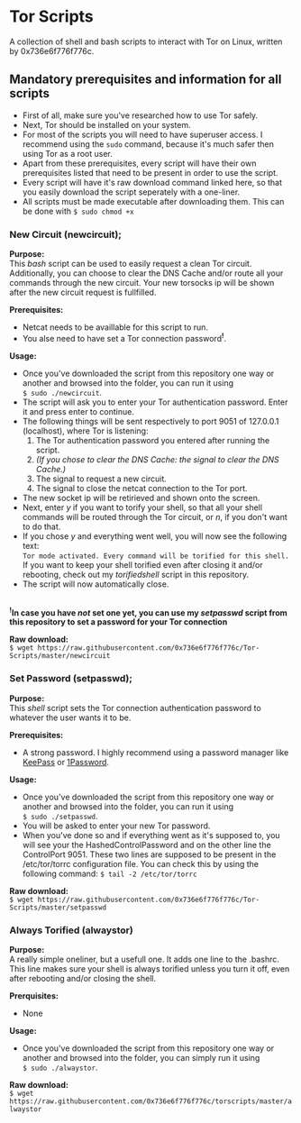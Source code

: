 # Tor Scripts
A collection of shell and bash scripts to interact with Tor on Linux, written by 0x736e6f776f776c.

## Mandatory prerequisites and information for all scripts
- First of all, make sure you've researched how to use Tor safely.
- Next, Tor should be installed on your system.
- For most of the scripts you will need to have superuser access. I recommend using the `sudo` command, because it's much safer then using Tor as a root user.
- Apart from these prerequisites, every script will have their own prerequisites listed that need to be present in order to use the script.
- Every script will have it's raw download command linked here, so that you easily download the script seperately with a one-liner.
- All scripts must be made executable after downloading them. This can be done with `$ sudo chmod +x`

### New Circuit (newcircuit);

**Purpose:**<br>
This _bash_ script can be used to easily request a clean Tor circuit. Additionally, you can choose to clear the DNS Cache and/or route all your commands through the new circuit. Your new torsocks ip will be shown after the new circuit request is fullfilled.

**Prerequisites:**
- Netcat needs to be availlable for this script to run.
- You alse need to have set a Tor connection password<sup>**!**</sup>.

**Usage:**
- Once you've downloaded the script from this repository one way or another and browsed into the folder, you can run it using<br>```$ sudo ./newcircuit```.
- The script will ask you to enter your Tor authentication password. Enter it and press enter to continue.
- The following things will be sent respectively to port 9051 of 127.0.0.1 (localhost), where Tor is listening: 
  1. The Tor authentication password you entered after running the script.
  2. _(If you chose to clear the DNS Cache: the signal to clear the DNS Cache.)_
  3. The signal to request a new circuit.
  4. The signal to close the netcat connection to the Tor port.
- The new socket ip will be retirieved and shown onto the screen.
- Next, enter _y_ if you want to torify your shell, so that all your shell commands will be routed through the Tor circuit, or _n_, if you don't want to do that.
- If you chose _y_ and everything went well, you will now see the following text:<br>
```Tor mode activated. Every command will be torified for this shell.```<br>
If you want to keep your shell torified even after closing it and/or rebooting, check out my _torifiedshell_ script in this repository.
- The script will now automatically close.<br>

<br><sup>**!**</sup>**In case you have _not_ set one yet, you can use my *setpasswd* script from this repository to set a password for your Tor connection**

**Raw download:**<br>
```$ wget https://raw.githubusercontent.com/0x736e6f776f776c/Tor-Scripts/master/newcircuit```

### Set Password (setpasswd);

**Purpose:**<br>
This _shell_ script sets the Tor connection authentication password to whatever the user wants it to be.

**Prerequisites:**
- A strong password. I highly recommend using a password manager like [KeePass](https://keepass.info/) or [1Password](https://1password.com/).

**Usage:**
- Once you've downloaded the script from this repository one way or another and browsed into the folder, you can run it using<br>```$ sudo ./setpasswd```.
- You will be asked to enter your new Tor password.
- When you've done so and if everything went as it's supposed to, you will see your the HashedControlPassword and on the other line the ControlPort 9051. These two lines are  supposed to be present in the /etc/tor/torrc configuration file. You can check this by using the following command:
```$ tail -2 /etc/tor/torrc```

**Raw download:**<br>
```$ wget https://raw.githubusercontent.com/0x736e6f776f776c/Tor-Scripts/master/setpasswd```

### Always Torified (alwaystor)
**Purpose:**<br>
A really simple oneliner, but a usefull one. It adds one line to the .bashrc. This line makes sure your shell is always torified unless you turn it off, even after rebooting and/or closing the shell.

**Prerquisites:**
- None

**Usage:**
- Once you've downloaded the script from this repository one way or another and browsed into the folder, you can simply run it using<br>```$ sudo ./alwaystor```.

**Raw download:**<br>
```$ wget https://raw.githubusercontent.com/0x736e6f776f776c/torscripts/master/alwaystor```
